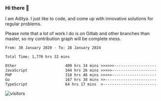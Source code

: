 ### Hi there 👋

I am Aditya. I just like to code, and come up with innovative solutions for regular problems.

Please note that a lot of work I do is on Gitlab and other branches than master, so my contribution graph will be complete mess.

<!--START_SECTION:waka-->

```txt
From: 30 January 2020 - To: 28 January 2024

Total Time: 1,770 hrs 32 mins

Other                      409 hrs 34 mins >>>>>>-------------------   23.13 %
JavaScript                 344 hrs 26 mins >>>>>--------------------   19.45 %
PHP                        318 hrs 46 mins >>>>>--------------------   18.00 %
Go                         167 hrs 38 mins >>-----------------------   09.47 %
TypeScript                 64 hrs 17 mins  >------------------------   03.63 %
```

<!--END_SECTION:waka-->

![visitors](https://visitor-badge.glitch.me/badge?page_id=BrainBuzzer.visitor-badge&left_color=green&right_color=red)
